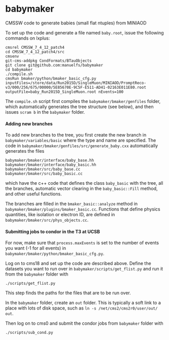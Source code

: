 babymaker
==============

CMSSW code to generate babies (small flat ntuples) from MINIAOD

To set up the code and generate a file named `baby.root`, issue the following commands 
on lxplus:

    cmsrel CMSSW_7_4_12_patch4
    cd CMSSW_7_4_12_patch4/src
    cmsenv
    git-cms-addpkg CondFormats/BTauObjects
    git clone git@github.com:manuelfs/babymaker
    cd babymaker
    ./compile.sh
    cmsRun bmaker/python/bmaker_basic_cfg.py inputFiles=/store/data/Run2015D/SingleMuon/MINIAOD/PromptReco-v3/000/256/675/00000/5E85670E-9C5F-E511-AD41-02163E011E80.root outputFile=baby_Run2015D_SingleMuon.root nEvents=100

The `compile.sh` script first compiles the `babymaker/bmaker/genfiles` folder, which
automatically generates the tree structure (see below), and then issues `scram b`
in the `babymaker` folder. 

#### Adding new branches

To add new branches to the tree, you first create the new branch in
`babymaker/variables/basic` where the type and name are specified.
The code in `babymaker/bmaker/genfiles/src/generate_baby.cxx` automatically generates
the files 

    babymaker/bmaker/interface/baby_base.hh
    babymaker/bmaker/interface/baby_basic.hh
    babymaker/bmaker/src/baby_base.cc
    babymaker/bmaker/src/baby_basic.cc

which have the c++ code that defines the class `baby_basic` with the tree, all the branches,
automatic vector clearing in the `baby_basic::Fill` method, and other useful functions.


The branches are filled in the `bmaker_basic::analyze` method in 
`babymaker/bmaker/plugins/bmaker_basic.cc`. Functions that define physics quantities,
like isolation or electron ID, are defined in `babymaker/bmaker/src/phys_objects.cc`.

#### Submitting jobs to condor in the T3 at UCSB

For now, make sure that `process.maxEvents` is set to the number of events you want
(-1 for all events) in `babymaker/bmaker/python/bmaker_basic_cfg.py`.

Log on to cms18 and set up the code are described above.
Define the datasets you want to run over in `babymaker/scripts/get_flist.py` and run it
from the `babymaker` folder with 

    ./scripts/get_flist.py 

This step finds the paths for the files that are to be run over.

In the `babymaker` folder, create an `out` folder. This is typically a soft link to a place
with lots of disk space, such as `ln -s /net/cms2/cms2r0/user/out/ out`.

Then log on to cms0 and submit the condor jobs from `babymaker` folder with

    ./scripts/sub_cond.py

